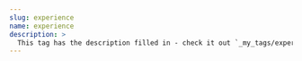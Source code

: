 ```yaml
---
slug: experience
name: experience
description: >
  This tag has the description filled in - check it out `_my_tags/experience.md`
---
```

